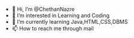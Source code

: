 - 👋 Hi, I’m @ChethanNazre
- 👀 I’m interested in Learning and Coding
- 🌱 I’m currently learning Java,HTML,CSS,DBMS
- 📫 How to reach me through mail

<!---
ChethanNazre/ChethanNazre is a ✨ special ✨ repository because its `README.md` (this file) appears on your GitHub profile.
You can click the Preview link to take a look at your changes.
--->
